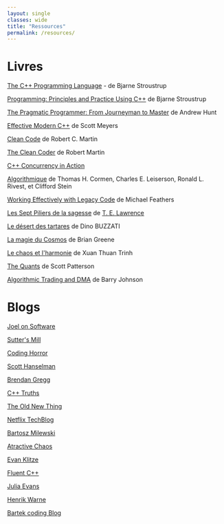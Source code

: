 ```yaml
---
layout: single
classes: wide
title: "Ressources"
permalink: /resources/
---
```


# Livres

[The C++ Programming Language](https://www.amazon.fr/C-Programming-Language-Bjarne-Stroustrup/dp/0321563840/ref=sr_1_1?s=english-books&ie=UTF8&qid=1528060870&sr=1-1&keywords=the+c%2B%2B+programming+language) - de Bjarne Stroustrup

[Programming: Principles and Practice Using C++](https://www.amazon.fr/Programming-Principles-Practice-Using-C/dp/0321992784/ref=tmm_pap_swatch_0?_encoding=UTF8&qid=1528060958&sr=1-1) de Bjarne Stroustrup

[The Pragmatic Programmer: From Journeyman to Master](https://www.amazon.fr/Pragmatic-Programmer-Journeyman-Master/dp/020161622X/ref=sr_1_1?s=english-books&ie=UTF8&qid=1528061034&sr=1-1&keywords=the+pragmatic+programmer)
de Andrew Hunt

[Effective Modern C++](https://www.amazon.fr/Effective-Modern-C-Scott-Meyers/dp/1491903996/ref=sr_1_2?s=english-books&ie=UTF8&qid=1528061072&sr=1-2&keywords=Effective+C%2B%2B)
de Scott Meyers

[Clean Code](https://www.amazon.fr/Clean-Code-Handbook-Software-Craftsmanship/dp/0132350882)
de Robert C. Martin

[The Clean Coder](https://www.amazon.fr/Clean-Coder-Conduct-Professional-Programmers/dp/0137081073/ref=sr_1_1?s=english-books&ie=UTF8&qid=1528061647&sr=1-1&keywords=the+clean+coder)
de 	Robert Martin

[C++ Concurrency in Action](https://www.manning.com/books/c-plus-plus-concurrency-in-action?)

[Algorithmique](
https://www.amazon.fr/Algorithmique-%C3%A9dition-Cours-exercices-probl%C3%A8mes/dp/2100545264/ref=sr_1_fkmr0_1?ie=UTF8&qid=1528060568&sr=8-1-fkmr0&keywords=algorithmique+cles) de Thomas H. Cormen, Charles E. Leiserson, Ronald L. Rivest, et Clifford Stein


[Working Effectively with Legacy Code](
https://www.amazon.fr/Working-Effectively-Legacy-Michael-Feathers/dp/0131177052/ref=sr_1_1?s=english-books&ie=UTF8&qid=1528061685&sr=1-1&keywords=working+effectively+with+legacy+code)
de Michael Feathers

[Les Sept Piliers de la sagesse](
https://fr.wikipedia.org/wiki/Les_Sept_Piliers_de_la_sagesse) de [T. E. Lawrence](https://fr.wikipedia.org/wiki/T._E._Lawrence)

[Le désert des tartares](
https://www.amazon.fr/d%C3%A9sert-tartares-Dino-BUZZATI/dp/2266149849/ref=sr_1_1?s=books&ie=UTF8&qid=1528060609&sr=1-1&keywords=le+desert+des+tartares)
de Dino BUZZATI

[La magie du Cosmos](
https://www.amazon.fr/magie-Cosmos-Lespace-r%C3%A9alit%C3%A9-repenser/dp/2070347516/ref=sr_1_1?s=books&ie=UTF8&qid=1528060647&sr=1-1&keywords=la+magie+du+cosmos)
de Brian Greene

[Le chaos et l'harmonie](
https://www.amazon.fr/chaos-lharmonie-fabrication-R%C3%A9el/dp/2070413705/ref=sr_1_1?s=books&ie=UTF8&qid=1528060722&sr=1-1&keywords=le+chaos+et+l%27harmonie)
de Xuan Thuan Trinh

[The Quants](
https://www.amazon.fr/Quants-Whizzes-Conquered-Street-Destroyed/dp/0307453383/ref=sr_1_1?s=english-books&ie=UTF8&qid=1528061380&sr=1-1&keywords=the+quants)
de Scott Patterson

[Algorithmic Trading and DMA](
https://www.amazon.fr/Algorithmic-Trading-DMA-introduction-strategies/dp/0956399207/ref=sr_1_cc_1?s=aps&ie=UTF8&qid=1528061475&sr=1-1-catcorr&keywords=algorithmic+trading+and+dma)
de Barry Johnson

# Blogs

[Joel on Software](https://www.joelonsoftware.com/)

[Sutter's Mill](https://herbsutter.com/)

[Coding Horror](https://blog.codinghorror.com/)

[Scott Hanselman](https://www.hanselman.com/)

[Brendan Gregg](http://www.brendangregg.com/blog/)

[C++ Truths ](http://cpptruths.blogspot.com/)

[The Old New Thing](https://blogs.msdn.microsoft.com/oldnewthing/)

[Netflix TechBlog](http://techblog.netflix.com)

[Bartosz Milewski](https://bartoszmilewski.com/)

[Atractive Chaos](https://attractivechaos.wordpress.com/)

[Evan Klitze](https://eklitzke.org/)

[Fluent C++](http://www.fluentcpp.com/)

[Julia Evans](https://jvns.ca/)

[Henrik Warne](https://henrikwarne.com/)

[Bartek coding Blog](https://www.bfilipek.com/)

<!--
# Magazines

*

# Open source projects

*

# Entertainment

*
-->

